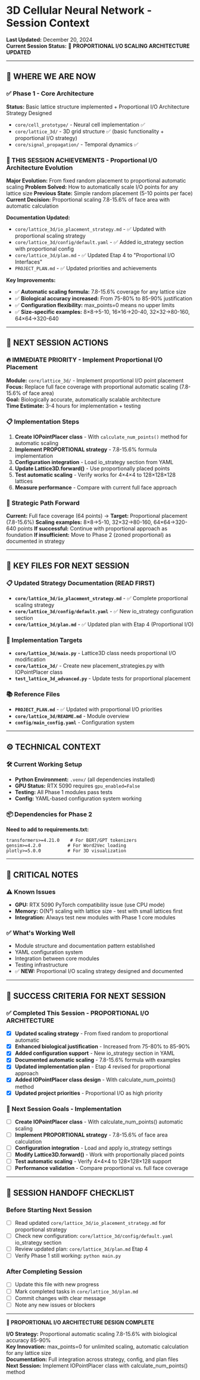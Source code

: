 # 3D Cellular Neural Network - Session Context

**Last Updated:** December 20, 2024  
**Current Session Status:** 🚀 **PROPORTIONAL I/O SCALING ARCHITECTURE UPDATED**

---

## 🎯 WHERE WE ARE NOW

### ✅ Phase 1 - Core Architecture

**Status:** Basic lattice structure implemented + Proportional I/O Architecture Strategy Designed

- `core/cell_prototype/` - Neural cell implementation ✅
- `core/lattice_3d/` - 3D grid structure ✅ (basic functionality + proportional I/O strategy)
- `core/signal_propagation/` - Temporal dynamics ✅

### 🚀 THIS SESSION ACHIEVEMENTS - Proportional I/O Architecture Evolution

**Major Evolution:** From fixed random placement to proportional automatic scaling
**Problem Solved:** How to automatically scale I/O points for any lattice size
**Previous State:** Simple random placement (5-10 points per face)
**Current Decision:** Proportional scaling 7.8-15.6% of face area with automatic calculation

**Documentation Updated:**

- `core/lattice_3d/io_placement_strategy.md` - ✅ Updated with proportional scaling strategy
- `core/lattice_3d/config/default.yaml` - ✅ Added io_strategy section with proportional config
- `core/lattice_3d/plan.md` - ✅ Updated Etap 4 to "Proportional I/O Interfaces"
- `PROJECT_PLAN.md` - ✅ Updated priorities and achievements

**Key Improvements:**

- ✅ **Automatic scaling formula:** 7.8-15.6% coverage for any lattice size
- ✅ **Biological accuracy increased:** From 75-80% to 85-90% justification
- ✅ **Configuration flexibility:** max_points=0 means no upper limits
- ✅ **Size-specific examples:** 8×8→5-10, 16×16→20-40, 32×32→80-160, 64×64→320-640

---

## 🎯 NEXT SESSION ACTIONS

### 🔥 IMMEDIATE PRIORITY - Implement Proportional I/O Placement

**Module:** `core/lattice_3d/` - Implement proportional I/O point placement  
**Focus:** Replace full face coverage with proportional automatic scaling (7.8-15.6% of face area)  
**Goal:** Biologically accurate, automatically scalable architecture  
**Time Estimate:** 3-4 hours for implementation + testing

### 📋 Implementation Steps

1. **Create IOPointPlacer class** - With `calculate_num_points()` method for automatic scaling
2. **Implement PROPORTIONAL strategy** - 7.8-15.6% formula implementation
3. **Configuration integration** - Load io_strategy section from YAML
4. **Update Lattice3D.forward()** - Use proportionally placed points
5. **Test automatic scaling** - Verify works for 4×4×4 to 128×128×128 lattices
6. **Measure performance** - Compare with current full face approach

### 🧭 Strategic Path Forward

**Current:** Full face coverage (64 points) → **Target:** Proportional placement (7.8-15.6%)
**Scaling examples:** 8×8→5-10, 32×32→80-160, 64×64→320-640 points
**If successful:** Continue with proportional approach as foundation
**If insufficient:** Move to Phase 2 (zoned proportional) as documented in strategy

---

## 📁 KEY FILES FOR NEXT SESSION

### 📋 Updated Strategy Documentation (READ FIRST)

- **`core/lattice_3d/io_placement_strategy.md`** - ✅ Complete proportional scaling strategy
- **`core/lattice_3d/config/default.yaml`** - ✅ New io_strategy configuration section
- **`core/lattice_3d/plan.md`** - ✅ Updated plan with Etap 4 (Proportional I/O)

### 🔧 Implementation Targets

- **`core/lattice_3d/main.py`** - Lattice3D class needs proportional I/O modification
- **`core/lattice_3d/`** - Create new placement_strategies.py with IOPointPlacer class
- **`test_lattice_3d_advanced.py`** - Update tests for proportional placement

### 📚 Reference Files

- **`PROJECT_PLAN.md`** - ✅ Updated with proportional I/O priorities
- **`core/lattice_3d/README.md`** - Module overview
- **`config/main_config.yaml`** - Configuration system

---

## ⚙️ TECHNICAL CONTEXT

### 🛠️ Current Working Setup

- **Python Environment:** `.venv/` (all dependencies installed)
- **GPU Status:** RTX 5090 requires `gpu_enabled=False`
- **Testing:** All Phase 1 modules pass tests
- **Config:** YAML-based configuration system working

### 📦 Dependencies for Phase 2

**Need to add to requirements.txt:**

```
transformers>=4.21.0    # For BERT/GPT tokenizers
gensim>=4.2.0          # For Word2Vec loading
plotly>=5.0.0          # For 3D visualization
```

---

## 🐛 CRITICAL NOTES

### ⚠️ Known Issues

- **GPU:** RTX 5090 PyTorch compatibility issue (use CPU mode)
- **Memory:** O(N³) scaling with lattice size - test with small lattices first
- **Integration:** Always test new modules with Phase 1 core modules

### ✅ What's Working Well

- Module structure and documentation pattern established
- YAML configuration system
- Integration between core modules
- Testing infrastructure
- ✅ **NEW:** Proportional I/O scaling strategy designed and documented

---

## 🎯 SUCCESS CRITERIA FOR NEXT SESSION

### ✅ Completed This Session - PROPORTIONAL I/O ARCHITECTURE

- [x] **Updated scaling strategy** - From fixed random to proportional automatic
- [x] **Enhanced biological justification** - Increased from 75-80% to 85-90%
- [x] **Added configuration support** - New io_strategy section in YAML
- [x] **Documented automatic scaling** - 7.8-15.6% formula with examples
- [x] **Updated implementation plan** - Etap 4 revised for proportional approach
- [x] **Added IOPointPlacer class design** - With calculate_num_points() method
- [x] **Updated project priorities** - Proportional I/O as high priority

### 🎯 Next Session Goals - Implementation

- [ ] **Create IOPointPlacer class** - With calculate_num_points() automatic scaling
- [ ] **Implement PROPORTIONAL strategy** - 7.8-15.6% of face area calculation
- [ ] **Configuration integration** - Load and apply io_strategy settings
- [ ] **Modify Lattice3D.forward()** - Work with proportionally placed points
- [ ] **Test automatic scaling** - Verify 4×4×4 to 128×128×128 support
- [ ] **Performance validation** - Compare proportional vs. full face coverage

---

## 🔄 SESSION HANDOFF CHECKLIST

### Before Starting Next Session

- [ ] Read updated `core/lattice_3d/io_placement_strategy.md` for proportional strategy
- [ ] Check new configuration: `core/lattice_3d/config/default.yaml` io_strategy section
- [ ] Review updated plan: `core/lattice_3d/plan.md` Etap 4
- [ ] Verify Phase 1 still working: `python main.py`

### After Completing Session

- [ ] Update this file with new progress
- [ ] Mark completed tasks in `core/lattice_3d/plan.md`
- [ ] Commit changes with clear message
- [ ] Note any new issues or blockers

---

**🚀 PROPORTIONAL I/O ARCHITECTURE DESIGN COMPLETE**

**I/O Strategy:** Proportional automatic scaling 7.8-15.6% with biological accuracy 85-90%  
**Key Innovation:** max_points=0 for unlimited scaling, automatic calculation for any lattice size  
**Documentation:** Full integration across strategy, config, and plan files  
**Next Session:** Implement IOPointPlacer class with calculate_num_points() method
